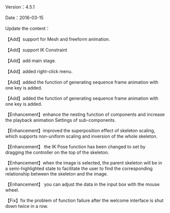 Version：4.5.1

Date：2016-03-15

Update the content：

【Add】support for Mesh and freeform animation.

【Add】support IK Constraint

【Add】add main stage.

【Add】added right-click menu.

【Add】added the function of generating sequence frame animation with one key is added.

【Add】added the function of generating sequence frame animation with one key is added.

【Enhancement】enhance the nesting function of components and increase the playback animation Settings of sub-components.

【Enhancement】improved the superposition effect of skeleton scaling, which supports non-uniform scaling and inversion of the whole skeleton.

【Enhancement】 the IK Pose function has been changed to set by dragging the controller on the top of the skeleton.

【Enhancement】when the image is selected, the parent skeleton will be in a semi-highlighted state to facilitate the user to find the corresponding relationship between the skeleton and the image.

【Enhancement】 you can adjust the data in the input box with the mouse wheel.

【Fix】fix the problem of function failure after the welcome interface is shut down twice in a row.